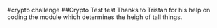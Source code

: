 #crypto challenge
##Crypto Test
test
Thanks to Tristan for his help on coding the module which determines the heigh of tall things. 
